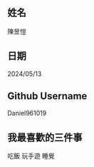 姓名
----
陳昱愷

日期
----
2024/05/13

Github Username
---------------
Daniel961019

我最喜歡的三件事
---------------
吃飯 玩手遊 睡覺
